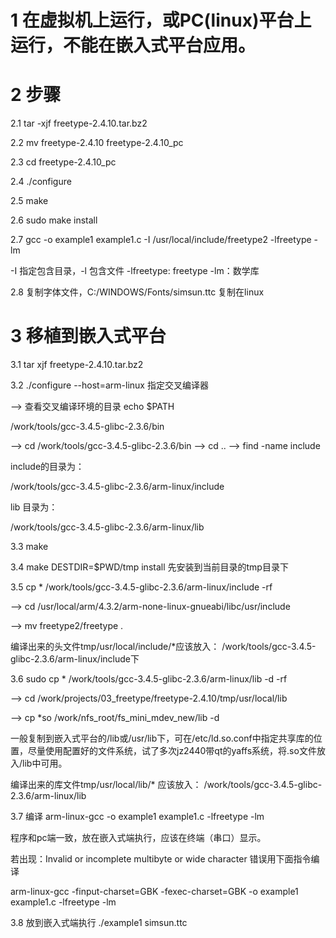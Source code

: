 # 1 在虚拟机上运行，或PC(linux)平台上运行，不能在嵌入式平台应用。

# 2 步骤

2.1 tar -xjf freetype-2.4.10.tar.bz2

2.2 mv freetype-2.4.10 freetype-2.4.10_pc

2.3 cd freetype-2.4.10_pc

2.4 ./configure

2.5 make

2.6 sudo make install

2.7 gcc  -o example1 example1.c -I /usr/local/include/freetype2 -lfreetype -lm

-I 指定包含目录，-l 包含文件 -lfreetype: freetype -lm：数学库

2.8 复制字体文件，C:/WINDOWS/Fonts/simsun.ttc 复制在linux

# 3 移植到嵌入式平台

3.1 tar xjf freetype-2.4.10.tar.bz2 

3.2 ./configure --host=arm-linux 指定交叉编译器

--> 查看交叉编译环境的目录 echo $PATH

/work/tools/gcc-3.4.5-glibc-2.3.6/bin

--> cd /work/tools/gcc-3.4.5-glibc-2.3.6/bin --> cd .. -->  find -name include

include的目录为：

/work/tools/gcc-3.4.5-glibc-2.3.6/arm-linux/include

lib 目录为：

/work/tools/gcc-3.4.5-glibc-2.3.6/arm-linux/lib

3.3 make

3.4 make DESTDIR=$PWD/tmp install 先安装到当前目录的tmp目录下

3.5 cp * /work/tools/gcc-3.4.5-glibc-2.3.6/arm-linux/include -rf

--> cd /usr/local/arm/4.3.2/arm-none-linux-gnueabi/libc/usr/include

--> mv freetype2/freetype .

编译出来的头文件tmp/usr/local/include/*应该放入：
/work/tools/gcc-3.4.5-glibc-2.3.6/arm-linux/include下

3.6 sudo cp * /work/tools/gcc-3.4.5-glibc-2.3.6/arm-linux/lib -d -rf

--> cd /work/projects/03_freetype/freetype-2.4.10/tmp/usr/local/lib

--> cp  *so /work/nfs_root/fs_mini_mdev_new/lib -d

 一般复制到嵌入式平台的/lib或/usr/lib下，可在/etc/ld.so.conf中指定共享库的位置，尽量使用配置好的文件系统，试了多次jz2440带qt的yaffs系统，将.so文件放入/lib中可用。

编译出来的库文件tmp/usr/local/lib/* 应该放入：
/work/tools/gcc-3.4.5-glibc-2.3.6/arm-linux/lib

3.7 编译 arm-linux-gcc  -o example1 example1.c  -lfreetype -lm

程序和pc端一致，放在嵌入式端执行，应该在终端（串口）显示。

若出现：Invalid or incomplete multibyte or wide character 错误用下面指令编译

arm-linux-gcc -finput-charset=GBK -fexec-charset=GBK  -o example1 example1.c  -lfreetype -lm

3.8 放到嵌入式端执行 ./example1 simsun.ttc






